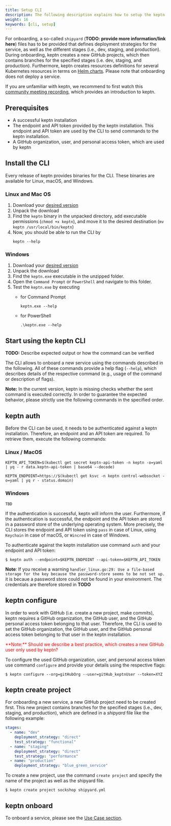 ```yaml
---
title: Setup CLI
description: The following description explains how to setup the keptn CLI and connect it to your keptn installation.
weight: 16
keywords: [cli, setup]
---
```


For onboarding, a so-called `shipyard` (**TODO: provide more information/link here**) files has to be provided that defines deployment strategies for the service, as well as the different stages (i.e., dev, staging, and production).
During onboarding, keptn creates a new GitHub projects, which then contains branches for the specified stages (i.e. dev, staging, and production).
Furthermore, keptn creates resources definitions for several Kubernetes resources in terms on [Helm charts](https://helm.sh/).
Please note that onboarding does not deploy a service.

If you are unfamiliar with keptn, we recommend to first watch this [community meeting recording](https://drive.google.com/open?id=1Zj-c0tGIvQ_0Dys6NsyDa-REsEZCvAHJ),
which provides an introduction to keptn.

## Prerequisites
- A successful keptn installation
- The endpoint and API token provided by the keptn installation. This endpoint and API token are used by the CLI to send commands to the keptn installation.
- A GitHub organization, user, and personal access token, which are used by keptn 

## Install the CLI
Every release of keptn provides binaries for the CLI. These binaries are available for Linux, macOS, and Windows.

### Linux and Mac OS

1. Download your [desired version](https://github.com/keptn/keptn/releases/tag/0.2)
2. Unpack the download <!--- Check if necessary -->
3. Find the `keptn` binary in the unpacked directory, add executable permissions (``chmod +x keptn``), and move it to the desired destination (``mv keptn /usr/local/bin/keptn``)
1. Now, you should be able to run the CLI by 
    ```console
    keptn --help
    ```

### Windows

1. Download your [desired version](https://github.com/keptn/keptn/releases/tag/0.2)
1. Unpack the download <!--- Check if necessary -->
1. Find the `keptn.exe` executable in the unzipped folder. 
1. Open the `Command Prompt` or `PowerShell` and navigate to this folder.
1. Test the `keptn.exe` by executing 
    - for Command Prompt
        ```
        keptn.exe --help
        ```

    - for PowerShell
        ```
        .\keptn.exe --help
        ```

## Start using the keptn CLI
**TODO:** Describe expected output or how the command can be verified

The CLI allows to onboard a new service using the commands described in the following.
All of these commands provide a help flag (`--help`), which describes details of the respective command (e.g., usage of the command or description of flags).

**Note:** In the current version, keptn is missing checks whether the sent command is executed correctly.
In order to guarantee the expected behavior, please strictly use the following commands in the specified order.

## keptn auth 

Before the CLI can be used, it needs to be authenticated against a keptn installation. Therefore, an endpoint and an API token are required. To retrieve them, execute the following commands:

### Linux / MacOS

```console
KEPTN_API_TOKEN=$(kubectl get secret keptn-api-token -n keptn -o=yaml | yq - r data.keptn-api-token | base64 --decode)

KEPTN_ENDPOINT=https://$(kubectl get ksvc -n keptn control-websocket -o=yaml | yq r - status.domain)
```

### Windows 

```console
TBD
```

If the authentication is successful, keptn will inform the user. Furthermore, if the authentication is successful, the endpoint and the API token are stored in a password store of the underlying operating system.
More precisely, the CLI stores the endpoint and API token using `pass` in case of Linux, using `Keychain` in case of macOS, or `Wincred` in case of Windows.

To authenticate against the keptn installation use command `auth` and your endpoint and API token:

```console
$ keptn auth --endpoint=$KEPTN_ENDPOINT --api-token=$KEPTN_API_TOKEN
```

**Note**: If you receive a warning `handler_linux.go:29: Use a file-based storage for the key because the password-store seems to be not set up.` it is becaue a password store could not be found in your environment. The credentials are therefore stored in **TODO**


## keptn configure 

In order to work with GitHub (i.e. create a new project, make commits), keptn requires a
GitHub organization, the GitHub user, and the GitHub personal access token belonging to that user.
Therefore, the CLI is used to set the GitHub organization, the GitHub user, and the GitHub personal access token belonging to that user in the keptn installation.

<span style="color:red">
**Note:** Should we describe a best practice, which creates a new GitHub user only used by keptn?
</span>

To configure the used GitHub organization, user, and personal access token use command `configure` and provide your details using the respective flags:

```console
$ keptn configure --org=gitHubOrg --user=gitHub_keptnUser --token=XYZ
```

## keptn create project 

For onboarding a new service, a new GitHub project need to be created first. This new project contains branches for the specified stages (i.e., dev, staging, and production), which are defined in a *shipyard* file like the following example:

```yaml
stages:
  - name: "dev"
    deployment_strategy: "direct"
    test_strategy: "functional"
  - name: "staging"
    deployment_strategy: "direct"
    test_strategy: "performance"
  - name: "production"
    deployment_strategy: "blue_green_service"
```

To create a new project, use the command `create project` and specify the name of the project as well as the shipyard file.

```console
$ keptn create project sockshop shipyard.yml
```

## keptn onboard 

To onboard a service, please see the [Use Case section](../usecases/onboard-carts-service).

<!-- juergen: I would argue to remove this section since no use case can be done by onboarding an arbitrary service. Instead, link to the first use case of onboarding the carts service here.

## keptn onboard service - Onboard a new service to the project

For describing the used Kubernetes resources, [Helm charts](https://helm.sh/) are used. Here, the CLI allows setting a Helm values description in the before created project. Optionally, the user can also provide a Helm deployment and service description.

To onboard a service, use the command `onboard service` and provide the project name, the Helm chart values and optionally also deployment and service descriptions.

```console
$ keptn onboard service --project=sockshop --values=values.yaml
```
or
```console
$ keptn onboard service --project=sockshop --values=values.yaml --deployment=deployment.yaml --service=service.yaml
```

-->
